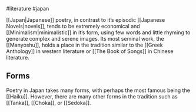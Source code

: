 #literature #japan 

[[Japan|Japanese]] poetry, in contrast to it’s episodic [[Japanese Novels|novels]], tends to be extremely economical and [[Minimalism|minimalistic]] in it’s form, using few words and little rhyming to generate complex and serene images. Its most seminal work, the [[Manyoshu]], holds a place in the tradition similar to the [[Greek Anthology]] in western literature or [[The Book of Songs]] in Chinese literature.

## Forms
Poetry in Japan takes many forms, with perhaps the most famous being the [[Haiku]]. However, there are many other forms in the tradition such as [[Tanka]], [[Choka]], or [[Sedoka]].
